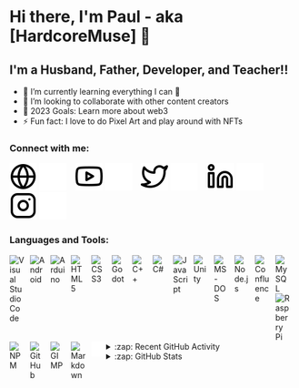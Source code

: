 # Hi there, I'm Paul - aka [HardcoreMuse] 👋 

## I'm a Husband, Father, Developer, and Teacher!!

- 🌱 I’m currently learning everything I can 🤣
- 👯 I’m looking to collaborate with other content creators
- 🥅 2023 Goals: Learn more about web3
- ⚡ Fun fact: I love to do Pixel Art and play around with NFTs

### Connect with me:

[![website](./img/globe-light.svg)](https://https://thepixelscriptchronicles.com#gh-light-mode-only)
[![website](./img/globe-dark.svg)](https://https://thepixelscriptchronicles.com#gh-dark-mode-only)
&nbsp;&nbsp;
[![website](./img/youtube-light.svg)](https://youtube.com#gh-light-mode-only)
[![website](./img/youtube-dark.svg)](https://youtube.com#gh-dark-mode-only)
&nbsp;&nbsp;
[![website](./img/twitter-light.svg)](https://twitter.com/hardcore_muse#gh-light-mode-only)
[![website](./img/twitter-dark.svg)](https://twitter.com/hardcore_muse#gh-dark-mode-only)
&nbsp;&nbsp;
[![website](./img/linkedin-light.svg)](https://www.linkedin.com/in/paul-sisson#gh-light-mode-only)
[![website](./img/linkedin-dark.svg)](https://www.linkedin.com/in/paul-sisson#gh-dark-mode-only)
&nbsp;&nbsp;
[![website](./img/instagram-light.svg)](https://www.instagram.com/hardcoremuse#gh-light-mode-only)
[![website](./img/instagram-dark.svg)](https://www.instagram.com/hardcoremuse#gh-dark-mode-only)

### Languages and Tools:

<img align="left" alt="Visual Studio Code" width="26px" src="https://cdn.jsdelivr.net/gh/devicons/devicon/icons/vscode/vscode-original.svg" style="padding-right:10px;" />
<img align="left" alt="Android" width="26px" src="https://cdn.jsdelivr.net/gh/devicons/devicon/icons/android/android-original.svg" style="padding-right:10px;"/>
<img align="left" alt="Arduino" width="26px" src="https://cdn.jsdelivr.net/gh/devicons/devicon/icons/arduino/arduino-original.svg" style="padding-right:10px;"/>
<img align="left" alt="HTML5" width="26px" src="https://cdn.jsdelivr.net/gh/devicons/devicon/icons/html5/html5-original.svg" style="padding-right:10px;" />
<img align="left" alt="CSS3" width="26px" src="https://cdn.jsdelivr.net/gh/devicons/devicon/icons/css3/css3-original.svg" style="padding-right:10px;" />
<img align="left" alt="Godot" width="26px" src="https://cdn.jsdelivr.net/gh/devicons/devicon/icons/godot/godot-original.svg" style="padding-right:10px;" />
<img align="left" alt="C++" width="26px" src="https://cdn.jsdelivr.net/gh/devicons/devicon/icons/cplusplus/cplusplus-original.svg" style="padding-right:10px;" />
<img align="left" alt="C#" width="26px" src="https://cdn.jsdelivr.net/gh/devicons/devicon/icons/csharp/csharp-original.svg" style="padding-right:10px;" />
<img align="left" alt="JavaScript" width="26px" src="https://cdn.jsdelivr.net/gh/devicons/devicon/icons/javascript/javascript-original.svg" style="padding-right:10px;" />
<img align="left" alt="Unity" width="26px" src="https://cdn.jsdelivr.net/gh/devicons/devicon/icons/unity/unity-original.svg" style="padding-right:10px;" />
<img align="left" alt="MS-DOS" width="26px" src="https://cdn.jsdelivr.net/gh/devicons/devicon/icons/msdos/msdos-original.svg" style="padding-right:10px;" />
<img align="left" alt="Node.js" width="26px" src="https://cdn.jsdelivr.net/gh/devicons/devicon/icons/nodejs/nodejs-original.svg" style="padding-right:10px;" />
<img align="left" alt="Confluence" width="26px" src="https://cdn.jsdelivr.net/gh/devicons/devicon/icons/confluence/confluence-original.svg" style="padding-right:10px;" />
<img align="left" alt="MySQL" width="26px" src="https://cdn.jsdelivr.net/gh/devicons/devicon/icons/mysql/mysql-original.svg" style="padding-right:10px;" />
<img align="left" alt="Raspberry Pi" width="26px" src="https://cdn.jsdelivr.net/gh/devicons/devicon/icons/raspberrypi/raspberrypi-original.svg" style="padding-right:10px;" />
<img align="left" alt="NPM" width="26px" src="https://cdn.jsdelivr.net/gh/devicons/devicon/icons/npm/npm-original-wordmark.svg" style="padding-right:10px;" />
<img align="left" alt="GitHub" width="26px" src="https://user-images.githubusercontent.com/3369400/139447912-e0f43f33-6d9f-45f8-be46-2df5bbc91289.png" style="padding-right:10px;" />
<img align="left" alt="GIMP" width="26px" src="https://cdn.jsdelivr.net/gh/devicons/devicon/icons/gimp/gimp-original.svg" style="padding-right:10px;" />
<img align="left" alt="Markdown" width="26px" src="https://cdn.jsdelivr.net/gh/devicons/devicon/icons/markdown/markdown-original.svg" style="padding-right:10px;" />
<img align="left" alt="Terminal" width="26px" src="./img/terminal-dark.svg" />

<br />
<br />

---

<details>
  <summary>:zap: Recent GitHub Activity</summary>
  
# :zap: Recent Activity

<!--RECENT_ACTIVITY:start-->
1. ⬆️ Pushed 1 commit(s) to [HardcoreMuse/HardcoreMuse](https://github.com/HardcoreMuse/HardcoreMuse)
2. ⬆️ Pushed 2 commit(s) to [HardcoreMuse/HardcoreMuse](https://github.com/HardcoreMuse/HardcoreMuse)
3. ⬆️ Pushed 2 commit(s) to [HardcoreMuse/HardcoreMuse](https://github.com/HardcoreMuse/HardcoreMuse)
4. ⬆️ Pushed 1 commit(s) to [HardcoreMuse/HardcoreMuse](https://github.com/HardcoreMuse/HardcoreMuse)
5. ⬆️ Pushed 1 commit(s) to [HardcoreMuse/HardcoreMuse](https://github.com/HardcoreMuse/HardcoreMuse)
<!--RECENT_ACTIVITY:end-->

</details>

<details>
  <summary>:zap: GitHub Stats</summary>

  <img align="left" alt="HardcoreMuse's GitHub Stats" src="https://github-readme-stats.vercel.app/api?username=HardcoreMuse&show_icons=true&theme=dracula" />

</details>

[website]: https://www.google.com
[twitter]: https://twitter.com/ScriptPixel
[youtube]: https://youtube.com/
[instagram]: https://instagram.com/
[linkedin]: www.linkedin.com/in/paul-sisson
